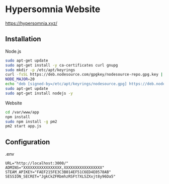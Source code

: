 # Hypersomnia Website
https://hypersomnia.xyz/

## Installation
Node.js
```bash
sudo apt-get update
sudo apt-get install -y ca-certificates curl gnupg
sudo mkdir -p /etc/apt/keyrings
curl -fsSL https://deb.nodesource.com/gpgkey/nodesource-repo.gpg.key | sudo gpg --dearmor -o /etc/apt/keyrings/nodesource.gpg
NODE_MAJOR=20
echo "deb [signed-by=/etc/apt/keyrings/nodesource.gpg] https://deb.nodesource.com/node_$NODE_MAJOR.x nodistro main" | sudo tee /etc/apt/sources.list.d/nodesource.list
sudo apt-get update
sudo apt-get install nodejs -y
```

Website
```bash
cd /var/www/app
npm install
sudo npm install -g pm2
pm2 start app.js
```

## Configuration
.env
```env
URL="http://localhost:3000/"
ADMINS="XXXXXXXXXXXXXXXXX,XXXXXXXXXXXXXXXXX"
STEAM_APIKEY="FAEF215FE3C3B014EF51C6ED4E0578AB"
SESSION_SECRET="JgkCkZFRbmhzRSFt7XLSZXxjt8y96Da5"
```
